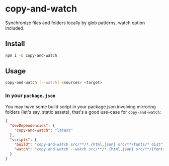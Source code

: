 # copy-and-watch

Synchronize files and folders locally by glob patterns, watch option included.

## Install

```sh
npm i -D copy-and-watch
```

## Usage

```sh
copy-and-watch [--watch] <sources> <target>
```

### In your `package.json`

You may have some build script in your package.json involving mirroring folders (let's say, static assets), that's a good use-case for `copy-and-watch`:

```json
{
  "devDependencies": {
    "copy-and-watch": "latest"
  },
  "scripts": {
    "build": "copy-and-watch src/**/*.{html,json} src/**/fonts/* dist",
    "watch": "copy-and-watch --watch src/**/*.{html,json} src/**/{fonts,images}/* dist"
  }
}
```
